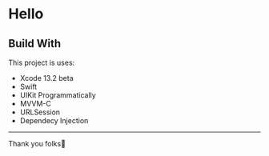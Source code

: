 # Hello 

## Build With

This project is uses:

- Xcode 13.2 beta
- Swift  
- UIKit Programmatically
- MVVM-C
- URLSession
- Dependecy Injection


-------
Thank you folks🌟
